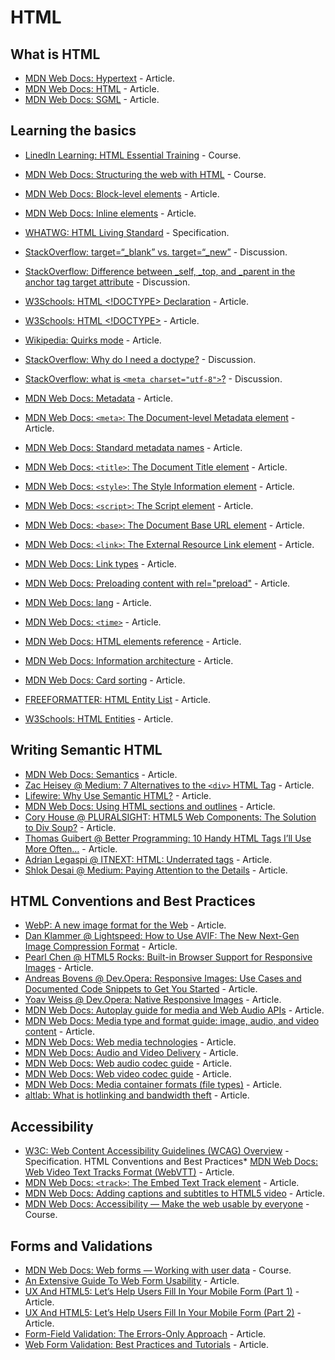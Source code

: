 # HTML

## What is HTML

* [MDN Web Docs: Hypertext](https://developer.mozilla.org/en-US/docs/Glossary/hypertext) - Article.
* [MDN Web Docs: HTML](https://developer.mozilla.org/en-US/docs/Glossary/HTML) - Article.
* [MDN Web Docs: SGML](https://developer.mozilla.org/en-US/docs/Glossary/SGML) - Article.

## Learning the basics

* [LinedIn Learning: HTML Essential Training](https://www.linkedin.com/learning/html-essential-training-4/) - Course.
* [MDN Web Docs: Structuring the web with HTML](https://developer.mozilla.org/en-US/docs/Learn/HTML) - Course.
* [MDN Web Docs: Block-level elements](https://developer.mozilla.org/en-US/docs/Web/HTML/Block-level_elements) - Article.
* [MDN Web Docs: Inline elements](https://developer.mozilla.org/en-US/docs/Web/HTML/Inline_elements) - Article.
* [WHATWG: HTML Living Standard](https://html.spec.whatwg.org/dev/) - Specification.
* [StackOverflow: target=“_blank” vs. target=“_new”](https://stackoverflow.com/questions/4964130/target-blank-vs-target-new) - Discussion.
* [StackOverflow: Difference between _self, _top, and _parent in the anchor tag target attribute](https://stackoverflow.com/questions/18470097/difference-between-self-top-and-parent-in-the-anchor-tag-target-attribute) - Discussion.
* [W3Schools: HTML <!DOCTYPE> Declaration](https://www.w3schools.com/tags/tag_doctype.asp) - Article.
* [W3Schools: HTML <!DOCTYPE>](https://www.w3schools.com/tags/ref_html_dtd.asp) - Article.
* [Wikipedia: Quirks mode](https://en.wikipedia.org/wiki/Quirks_mode) - Article.
* [StackOverflow: Why do I need a doctype?](https://stackoverflow.com/questions/6076432/why-do-i-need-a-doctype-what-does-it-do) - Discussion.
* [StackOverflow: what is `<meta charset="utf-8">`?](https://stackoverflow.com/questions/29869743/what-is-meta-charset-utf-8) - Discussion.
* [MDN Web Docs: Metadata](https://developer.mozilla.org/en-US/docs/Glossary/Metadata) - Article.
* [MDN Web Docs: `<meta>`: The Document-level Metadata element](https://developer.mozilla.org/en-US/docs/Web/HTML/Element/meta) - Article.

* [MDN Web Docs: Standard metadata names](https://developer.mozilla.org/en-US/docs/Web/HTML/Element/meta/name) - Article.
* [MDN Web Docs: `<title>`: The Document Title element](https://developer.mozilla.org/en-US/docs/Web/HTML/Element/title) - Article.
* [MDN Web Docs: `<style>`: The Style Information element](https://developer.mozilla.org/en-US/docs/Web/HTML/Element/style) - Article.
* [MDN Web Docs: `<script>`: The Script element](https://developer.mozilla.org/en-US/docs/Web/HTML/Element/script) - Article.
* [MDN Web Docs: `<base>`: The Document Base URL element](https://developer.mozilla.org/en-US/docs/Web/HTML/Element/base) - Article.
* [MDN Web Docs: `<link>`: The External Resource Link element](https://developer.mozilla.org/en-US/docs/Web/HTML/Element/link) - Article.
* [MDN Web Docs: Link types](https://developer.mozilla.org/en-US/docs/Web/HTML/Link_types) - Article.
* [MDN Web Docs: Preloading content with rel="preload"](https://developer.mozilla.org/en-US/docs/Web/HTML/Preloading_content) - Article.
* [MDN Web Docs: lang](https://developer.mozilla.org/en-US/docs/Web/HTML/Global_attributes/lang) - Article.
* [MDN Web Docs: `<time>`](https://developer.mozilla.org/en-US/docs/Web/HTML/Element/time) - Article.
* [MDN Web Docs: HTML elements reference](https://developer.mozilla.org/en-US/docs/Web/HTML/Element) - Article.
* [MDN Web Docs: Information architecture](https://developer.mozilla.org/en-US/docs/Glossary/Information_architecture) - Article.
* [MDN Web Docs: Card sorting](https://developer.mozilla.org/en-US/docs/Glossary/Card_sorting) - Article.
* [FREEFORMATTER: HTML Entity List](https://www.freeformatter.com/html-entities.html) - Article.
* [W3Schools: HTML Entities](https://www.w3schools.com/html/html_entities.asp) - Article.

## Writing Semantic HTML

* [MDN Web Docs: Semantics](https://developer.mozilla.org/en-US/docs/Glossary/semantics) - Article.
* [Zac Heisey @ Medium: 7 Alternatives to the `<div>` HTML Tag](https://medium.com/@zac_heisey/7-alternatives-to-the-div-html-tag-7c888c7b5036) - Article.
* [Lifewire: Why Use Semantic HTML?](https://www.lifewire.com/why-use-semantic-html-3468271) - Article.
* [MDN Web Docs: Using HTML sections and outlines](https://developer.mozilla.org/en-US/docs/Web/Guide/HTML/Using_HTML_sections_and_outlines) - Article.
* [Cory House @ PLURALSIGHT: HTML5 Web Components: The Solution to Div Soup?](https://www.pluralsight.com/blog/software-development/html5-web-components-overview) - Article.
* [Thomas Guibert @ Better Programming: 10 Handy HTML Tags I’ll Use More Often…](https://medium.com/better-programming/10-handy-html-tags-ill-use-more-often-914a97efc3fb) - Article.
* [Adrian Legaspi @ ITNEXT: HTML: Underrated tags](https://itnext.io/html-underrated-tags-119ef3e45b94) - Article.
* [Shlok Desai @ Medium: Paying Attention to the Details](https://medium.com/walmartglobaltech/paying-attention-to-details-eb0c43d0b02b) - Article.

## HTML Conventions and Best Practices

* [WebP: A new image format for the Web](https://developers.google.com/speed/webp/) - Article.
* [Dan Klammer @ Lightspeed: How to Use AVIF: The New Next-Gen Image Compression Format](https://reachlightspeed.com/blog/using-the-new-high-performance-avif-image-format-on-the-web-today/) - Article.
* [Pearl Chen @ HTML5 Rocks: Built-in Browser Support for Responsive Images](https://www.html5rocks.com/en/tutorials/responsive/picture-element/) - Article.
* [Andreas Bovens @ Dev.Opera: Responsive Images: Use Cases and Documented Code Snippets to Get You Started](https://dev.opera.com/articles/responsive-images/) - Article.
* [Yoav Weiss @ Dev.Opera: Native Responsive Images](https://dev.opera.com/articles/native-responsive-images/) - Article.
* [MDN Web Docs: Autoplay guide for media and Web Audio APIs](https://developer.mozilla.org/en-US/docs/Web/Media/Autoplay_guide) - Article.
* [MDN Web Docs: Media type and format guide: image, audio, and video content](https://developer.mozilla.org/en-US/docs/Web/Media/Formats) - Article.
* [MDN Web Docs: Web media technologies](https://developer.mozilla.org/en-US/docs/Web/Media) - Article.
* [MDN Web Docs: Audio and Video Delivery](https://developer.mozilla.org/en-US/docs/Web/Guide/Audio_and_video_delivery) - Article.
* [MDN Web Docs: Web audio codec guide](https://developer.mozilla.org/en-US/docs/Web/Media/Formats/Audio_codecs) - Article.
* [MDN Web Docs: Web video codec guide](https://developer.mozilla.org/en-US/docs/Web/Media/Formats/Video_codecs) - Article.
* [MDN Web Docs: Media container formats (file types)](https://developer.mozilla.org/en-US/docs/Web/Media/Formats/Containers) - Article.
* [altlab: What is hotlinking and bandwidth theft](http://altlab.com/hotlinking.html) - Article.

## Accessibility

* [W3C: Web Content Accessibility Guidelines (WCAG) Overview](https://www.w3.org/WAI/standards-guidelines/wcag/) - Specification.
HTML Conventions and Best Practices* [MDN Web Docs: Web Video Text Tracks Format (WebVTT)](https://developer.mozilla.org/en-US/docs/Web/API/WebVTT_API#Tutorial_on_how_to_write_a_WebVTT_file) - Article.
* [MDN Web Docs: `<track>`: The Embed Text Track element](https://developer.mozilla.org/en-US/docs/Web/HTML/Element/track) - Article.
* [MDN Web Docs: Adding captions and subtitles to HTML5 video](https://developer.mozilla.org/en-US/docs/Web/Guide/Audio_and_video_delivery/Adding_captions_and_subtitles_to_HTML5_video) - Article.
* [MDN Web Docs: Accessibility — Make the web usable by everyone](https://developer.mozilla.org/en-US/docs/Learn/Accessibility) - Course.

## Forms and Validations

* [MDN Web Docs: Web forms — Working with user data](https://developer.mozilla.org/en-US/docs/Learn/Forms) - Course.
* [An Extensive Guide To Web Form Usability](https://www.smashingmagazine.com/2011/11/extensive-guide-web-form-usability/) - Article.
* [UX And HTML5: Let’s Help Users Fill In Your Mobile Form (Part 1)](https://www.smashingmagazine.com/2018/08/ux-html5-mobile-form-part-1/) - Article.
* [UX And HTML5: Let’s Help Users Fill In Your Mobile Form (Part 2)](https://www.smashingmagazine.com/2018/08/ux-html5-mobile-form-part-2/) - Article.
* [Form-Field Validation: The Errors-Only Approach](https://www.smashingmagazine.com/2012/06/form-field-validation-errors-only-approach/) - Article.
* [Web Form Validation: Best Practices and Tutorials](https://www.smashingmagazine.com/2009/07/web-form-validation-best-practices-and-tutorials/) - Article.
